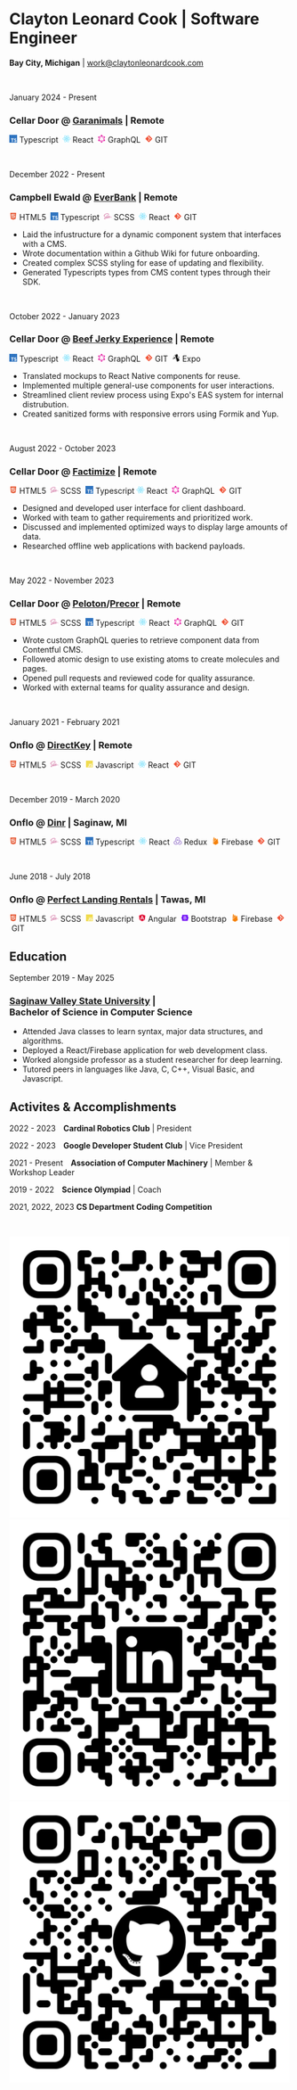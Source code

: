 <!-- ? Uncomment for printing
<style>
    h1,
    h3,
    h4,
    h5,
    h6,
    p,
    li,
    ol {
        margin-top: 0.25rem;
        margin-bottom: 0.25rem;
    }

    .qr-codes {
        display: grid;
        grid-template-columns: 1fr 1fr 1fr;
    }
</style>
-->

# Clayton Leonard Cook | Software Engineer

**Bay City, Michigan** | [work@claytonleonardcook.com](mailto:work@claytonleonardcook.com)

<br/>


January&nbsp;2024 - Present

### **Cellar&nbsp;Door @ [Garanimals](https://www.garanimals.com/)** | Remote

<img style="height: 1em;" src="public/readme/typescript.svg" />&nbsp;Typescript&nbsp;
<img style="height: 1em;" src="public/readme/react.svg" />&nbsp;React&nbsp;
<img style="height: 1em;" src="public/readme/graphql.svg" />&nbsp;GraphQL&nbsp;
<img style="height: 1em;" src="public/readme/git.svg" />&nbsp;GIT&nbsp;

<!--

<ul>
    <li>Translated mockups to React Native components for reuse.</li>
    <li>Implemented multiple general-use components for user interactions.</li>
    <li>Streamlined client review process using Expo's EAS system for internal distrubution.</li>
    <li>Created sanitized forms with responsive errors using Formik and Yup.</li>
</ul>

-->

<br/>

December&nbsp;2022 - Present

### **Campbell&nbsp;Ewald @ [EverBank](https://www.everbank.com)** | Remote

<img style="height: 1em;" src="public/readme/html5.svg" />&nbsp;HTML5&nbsp;
<img style="height: 1em;" src="public/readme/typescript.svg" />&nbsp;Typescript&nbsp;
<img style="height: 1em;" src="public/readme/sass.svg" />&nbsp;SCSS&nbsp;
<img style="height: 1em;" src="public/readme/react.svg" />&nbsp;React&nbsp;
<img style="height: 1em;" src="public/readme/git.svg" />&nbsp;GIT&nbsp;

<ul>
    <li>Laid the infustructure for a dynamic component system that interfaces with a CMS.</li>
    <li>Wrote documentation within a Github Wiki for future onboarding.</li>
    <li>Created complex SCSS styling for ease of updating and flexibility.</li>
    <li>Generated Typescripts types from CMS content types through their SDK.</li>
</ul>

<br/>

October&nbsp;2022 - January&nbsp;2023

### **Cellar&nbsp;Door @ [Beef Jerky Experience](https://beefjerkyx.com)** | Remote

<img style="height: 1em;" src="public/readme/typescript.svg" />&nbsp;Typescript&nbsp;
<img style="height: 1em;" src="public/readme/react.svg" />&nbsp;React&nbsp;
<img style="height: 1em;" src="public/readme/graphql.svg" />&nbsp;GraphQL&nbsp;
<img style="height: 1em;" src="public/readme/git.svg" />&nbsp;GIT&nbsp;
<img style="height: 1em;" src="public/readme/expo.svg" />&nbsp;Expo&nbsp;

<ul>
    <li>Translated mockups to React Native components for reuse.</li>
    <li>Implemented multiple general-use components for user interactions.</li>
    <li>Streamlined client review process using Expo's EAS system for internal distrubution.</li>
    <li>Created sanitized forms with responsive errors using Formik and Yup.</li>
</ul>

<br/>

August&nbsp;2022 - October&nbsp;2023

### **Cellar&nbsp;Door @ [Factimize](https://www.factimize.com)** | Remote

<img style="height: 1em;" src="public/readme/html5.svg" />&nbsp;HTML5&nbsp;
<img style="height: 1em;" src="public/readme/sass.svg" />&nbsp;SCSS&nbsp;
<img style="height: 1em;" src="public/readme/typescript.svg" />&nbsp;Typescript
<img style="height: 1em;" src="public/readme/react.svg" />&nbsp;React&nbsp;
<img style="height: 1em;" src="public/readme/graphql.svg" />&nbsp;GraphQL&nbsp;
<img style="height: 1em;" src="public/readme/git.svg" />&nbsp;GIT&nbsp;

<ul>
    <li>Designed and developed user interface for client dashboard.</li>
    <li>Worked with team to gather requirements and prioritized work.</li>
    <li>Discussed and implemented optimized ways to display large amounts of data.</li>
    <li>Researched offline web applications with backend payloads.</li>
</ul>

<br/>

May&nbsp;2022 - November&nbsp;2023

### **Cellar&nbsp;Door @ [Peloton](https://www.onepeloton.com)/[Precor](https://www.precor.com)** | Remote

<img style="height: 1em;" src="public/readme/html5.svg" />&nbsp;HTML5&nbsp;
<img style="height: 1em;" src="public/readme/sass.svg" />&nbsp;SCSS&nbsp;
<img style="height: 1em;" src="public/readme/typescript.svg" />&nbsp;Typescript&nbsp;
<img style="height: 1em;" src="public/readme/react.svg" />&nbsp;React&nbsp;
<img style="height: 1em;" src="public/readme/graphql.svg" />&nbsp;GraphQL&nbsp;
<img style="height: 1em;" src="public/readme/git.svg" />&nbsp;GIT&nbsp;

<ul>
    <li>Wrote custom GraphQL queries to retrieve component data from Contentful CMS.</li>
    <li>Followed atomic design to use existing atoms to create molecules and pages.</li>
    <li>Opened pull requests and reviewed code for quality assurance.</li>
    <li>Worked with external teams for quality assurance and design.</li>
</ul>

<br/>

January&nbsp;2021 - February&nbsp;2021

### **Onflo @ [DirectKey](https://direct-key.vercel.app)** | Remote

<img style="height: 1em;" src="public/readme/html5.svg" />&nbsp;HTML5&nbsp;
<img style="height: 1em;" src="public/readme/sass.svg" />&nbsp;SCSS&nbsp;
<img style="height: 1em;" src="public/readme/javascript.svg" />&nbsp;Javascript&nbsp;
<img style="height: 1em;" src="public/readme/react.svg" />&nbsp;React&nbsp;
<img style="height: 1em;" src="public/readme/git.svg" />&nbsp;GIT&nbsp;

<!--

<ul>
    <li>Migrated media assets and content from existing site over to React project.</li>
    <li>Groomed JIRA tickets with dev team and code reviewed PRs on GitHub.</li>
    <li>Worked in branches to organize and merge new features deployed in production.</li>
    <li>Followed design mocks to develop email blast sent to thousands of customers.</li>
</ul>

-->

<br/>

December&nbsp;2019 - March&nbsp;2020

### **Onflo @ [Dinr](https://github.com/jadeallencook/dinr)** | Saginaw,&nbsp;MI

<img style="height: 1em;" src="public/readme/html5.svg" />&nbsp;HTML5&nbsp;
<img style="height: 1em;" src="public/readme/sass.svg" />&nbsp;SCSS&nbsp;
<img style="height: 1em;" src="public/readme/typescript.svg" />&nbsp;Typescript&nbsp;
<img style="height: 1em;" src="public/readme/react.svg" />&nbsp;React&nbsp;
<img style="height: 1em;" src="public/readme/redux.svg" />&nbsp;Redux&nbsp;
<img style="height: 1em;" src="public/readme/firebase.svg" />&nbsp;Firebase&nbsp;
<img style="height: 1em;" src="public/readme/git.svg" />&nbsp;GIT&nbsp;

<!--

<ul>
    <li>Wrote helper functions with Jest unit tests to format data used on frontend.</li>
    <li>Configured React router to handle URL parameters used for application logic.</li>
    <li>Refactored components and located/migrated shared component logic.</li>
    <li>Worked with the frontend development team using Github to manage codebase.</li>
</ul>

-->

<br/>

June&nbsp;2018 - July&nbsp;2018

### **Onflo @ [Perfect Landing Rentals](https://perfectlandingrentals.com)** | Tawas,&nbsp;MI

<img style="height: 1em;" src="public/readme/html5.svg" />&nbsp;HTML5&nbsp;
<img style="height: 1em;" src="public/readme/sass.svg" />&nbsp;SCSS&nbsp;
<img style="height: 1em;" src="public/readme/javascript.svg" />&nbsp;Javascript&nbsp;
<img style="height: 1em;" src="public/readme/angular.svg" />&nbsp;Angular&nbsp;
<img style="height: 1em;" src="public/readme/bootstrap.svg" />&nbsp;Bootstrap&nbsp;
<img style="height: 1em;" src="public/readme/firebase.svg" />&nbsp;Firebase&nbsp;
<img style="height: 1em;" src="public/readme/git.svg" />&nbsp;GIT&nbsp;

<!--

<ul>
    <li>Collaborated with frontend team to develop CRUD dashboard for use by client.</li>
    <li>Helped integrate Firebase (a realtime database) into dashboard to handle client data.</li>
    <li>Developed a login page using Firebase Auth to authenticate and signup users.</li>
    <li>Wrote Firebase rules to validate and sanitize user inputs being sent in API requests.</li>
</ul>

-->

## Education

September&nbsp;2019 - May 2025

### **[Saginaw Valley State University](https://www.svsu.edu)** | Bachelor&nbsp;of&nbsp;Science&nbsp;in&nbsp;Computer Science

<ul>
    <li>Attended Java classes to learn syntax, major data structures, and algorithms.</li>
    <li>Deployed a React/Firebase application for web development class.</li>
    <li>Worked alongside professor as a student researcher for deep learning.</li>
    <li>Tutored peers in languages like Java, C, C++, Visual Basic, and Javascript.</li>
</ul>

## Activites&nbsp;&amp;&nbsp;Accomplishments

2022 - 2023&emsp;**Cardinal&nbsp;Robotics&nbsp;Club** | President

2022 - 2023&emsp;**Google&nbsp;Developer&nbsp;Student&nbsp;Club** | Vice&nbsp;President

2021 - Present&emsp;**Association&nbsp;of&nbsp;Computer&nbsp;Machinery** | Member & Workshop Leader

2019 - 2022&emsp;**Science&nbsp;Olympiad** | Coach

2021, 2022, 2023 **CS&nbsp;Department&nbsp;Coding&nbsp;Competition**

</br>

<p class="qr-codes" align="center">
    <img src="public/readme/websiteqrcode.svg" /><img src="public/readme/linkedinqrcode.svg" /><img src="public/readme/githubqrcode.svg" />
</p>
